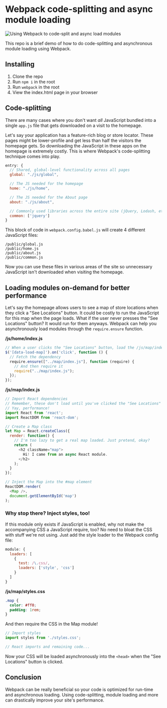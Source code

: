 # Webpack code-splitting and async module loading

![Using Webpack to code-split and async load modules](https://zippy.gfycat.com/CraftyUnfortunateGermanpinscher.gif)

This repo is a brief demo of how to do code-splitting and asynchronous module loading using Webpack.

## Installing
1. Clone the repo
2. Run `npm i` in the root
3. Run `webpack` in the root
4. View the index.html page in your browser

## Code-splitting

There are many cases where you don't want _all_ JavaScript bundled into a single `app.js` file that gets downloaded on a visit to the homepage.

Let's say your application has a feature-rich blog or store locator. These pages might be lower-profile and get less than half the visitors the homepage gets. So downloading the JavaScript in these apps on the homepage is extremely costly. This is where Webpack's code-splitting technique comes into play.

```js
entry: {
  // Shared, global-level functionality across all pages
  global: "./js/global",

  // The JS needed for the homepage
  home: "./js/home",

  // The JS needed for the About page
  about: "./js/about",

  // Commonly used libraries across the entire site (jQuery, Lodash, etc)
  common: ['jquery']
}
```

This block of code in `webpack.config.babel.js` will create 4 different JavaScript files:
```
/public/global.js
/public/home.js
/public/about.js
/public/common.js
```

Now you can use these files in various areas of the site so unnecessary JavaScript isn't downloaded when visiting the homepage.

## Loading modules on-demand for better performance

Let's say the homepage allows users to see a map of store locations when they click a "See Locations" button. It could be costly to run the JavaScript for this map when the page loads. What if the user never presses the "See Locations" button? It would run for them anyways. Webpack can help you asynchronously load modules through the `require.ensure` function.

**/js/home/index.js**
```js
// When a user clicks the "See Locations" button, load the /js/map/index.js module
$('[data-load-map]').on('click', function () {
  // Fetch the dependency
  require.ensure(["../map/index.js"], function (require) {
    // And then require it
    require("../map/index.js");
  });
});
```

**/js/map/index.js**
```js
// Import React dependencies
// Remember, these don't load until you've clicked the "See Locations" button.
// Yay, performance!
import React from 'react';
import ReactDOM from 'react-dom';

// Create a Map class
let Map = React.createClass({
  render: function() {
    // I'm too lazy to get a real map loaded. Just pretend, okay?
    return (
      <h2 className="map">
        Hi! I came from an async React module.
      </h2>
    );
  }
});

// Inject the Map into the #map element
ReactDOM.render(
  <Map />,
  document.getElementById('map')
);
```

### Why stop there? Inject styles, too!
If this module only exists if JavaScript is enabled, why not make the accompanying CSS a JavaScript require, too? No need to bloat the CSS with stuff we're not using. Just add the style loader to the Webpack config file:

```js
module: {
  loaders: [
    {
      test: /\.css/,
      loaders: ['style', 'css']
    }
  ]
}
```

**/js/map/styles.css**
```css
.map {
  color: #ff0;
  padding: 1rem;
}
```

And then require the CSS in the Map module!

```js
// Import styles
import styles from './styles.css';

// React imports and remaining code...
```

Now your CSS will be loaded asynchronously into the `<head>` when the "See Locations" button is clicked.

## Conclusion

Webpack can be really beneficial so your code is optimized for run-time and asynchronous loading. Using code-splitting, module loading and more can drastically improve your site's performance.

